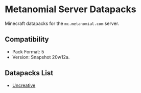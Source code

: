 # Metanomial Server Datapacks
Minecraft datapacks for the `mc.metanomial.com` server.

## Compatibility
- Pack Format: 5
- Version: Snapshot 20w12a.

## Datapacks List
- [Uncreative](uncreative/README.md)
